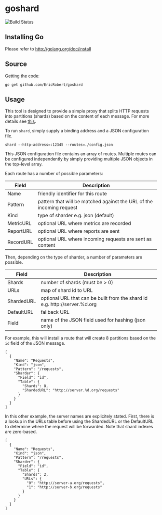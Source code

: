 goshard
=======

[![Build Status](https://travis-ci.org/EricRobert/goshard.svg?branch=master)](https://travis-ci.org/EricRobert/goshard)

Installing Go
-------------

Please refer to http://golang.org/doc/install

Source
------

Getting the code:

```
go get github.com/EricRobert/goshard
```

Usage
-----

This tool is designed to provide a simple proxy that splits HTTP requests into partitions (shards) based on the content of each message. For more details see [this](http://en.wikipedia.org/wiki/Shared_nothing_architecture).

To run `shard`, simply supply a binding address and a JSON configuration file.

```
shard --http-address=:12345 --routes=./config.json
```

This JSON configuration file contains an array of routes. Multiple routes can be configured independently by simply providing multiple JSON objects in the top-level array.

Each route has a number of possible parameters:

Field | Description
--- | ---
Name | friendly identifier for this route
Pattern | pattern that will be matched against the URL of the incoming request
Kind | type of sharder e.g. json (default)
MetricURL | optional URL where metrics are recorded
ReportURL | optional URL where reports are sent
RecordURL | optional URL where incoming requests are sent as content

Then, depending on the type of sharder, a number of parameters are possible.

Field | Description
--- | ---
Shards | number of shards (must be > 0)
URLs | map of shard id to URL
ShardedURL | optional URL that can be built from the shard id e.g. http://server.%d.org
DefaultURL | fallback URL
Field | name of the JSON field used for hashing (json only)

For example, this will install a route that will create 8 partitions based on the `id` field of the JSON message.

```
[
  {
    "Name": "Requests",
    "Kind": "json",
    "Pattern": "/requests",
    "Sharder": {
      "Field": "id",
      "Table": {
        "Shards": 8,
        "ShardedURL": "http://server.%d.org/requests"
      }
    }
  }
]
```

In this other example, the server names are explicitely stated. First, there is a lookup in the URLs table before using the ShardedURL or the DefaultURL to determine where the request will be forwarded. Note that shard indexes are zero-based.

```
[
  {
    "Name": "Requests",
    "Kind": "json",
    "Pattern": "/requests",
    "Sharder": {
      "Field": "id",
      "Table": {
        "Shards": 2,
        "URLs": {
          "0": "http://server-a.org/requests",
          "1": "http://server-b.org/requests"
        }
      }
    }
  }
]
```
